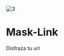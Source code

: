 ![3](https://github.com/Arturo254/Mask-Link/assets/87346871/75eb8716-6ce7-48ad-8754-e9e3e5301a29)


# Mask-Link
Disfraza tu url 

